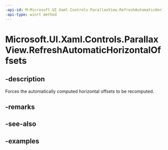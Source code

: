 ```yaml
---
-api-id: M:Microsoft.UI.Xaml.Controls.ParallaxView.RefreshAutomaticHorizontalOffsets
-api-type: winrt method
---
```


<!-- Method syntax.
public void ParallaxView.RefreshAutomaticHorizontalOffsets()
-->

# Microsoft.UI.Xaml.Controls.ParallaxView.RefreshAutomaticHorizontalOffsets

## -description

Forces the automatically computed horizontal offsets to be recomputed.

## -remarks

## -see-also

## -examples

